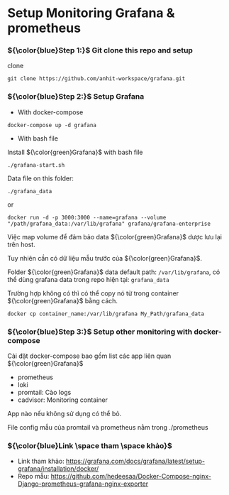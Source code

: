# Setup Monitoring Grafana & prometheus

### ${\color{blue}Step 1:}$ Git clone this repo and setup 

clone
```
git clone https://github.com/anhit-workspace/grafana.git
```
### ${\color{blue}Step 2:}$ Setup Grafana

- With docker-compose

```
docker-compose up -d grafana
```

- With bash file

Install ${\color{green}Grafana}$ with bash file
```
./grafana-start.sh
```
Data file on this folder:
```
./grafana_data
```
or
```
docker run -d -p 3000:3000 --name=grafana --volume "/path/grafana_data:/var/lib/grafana" grafana/grafana-enterprise
```
Việc map volume để đảm bảo data ${\color{green}Grafana}$ dược lưu lại trên host.

Tuy nhiên cần có dữ liệu mẫu trước của ${\color{green}Grafana}$.

Folder ${\color{green}Grafana}$ data default path: `/var/lib/grafana`, có thể dùng grafana data trong repo hiện tại: `grafana_data`

Trường hợp không có thì có thể copy nó từ trong container ${\color{green}Grafana}$ bằng cách.
```
docker cp container_name:/var/lib/grafana My_Path/grafana_data
```

### ${\color{blue}Step 3:}$ Setup other monitoring with docker-compose
Cài đặt docker-compose bao gồm list các app liên quan ${\color{green}Grafana}$

- prometheus
- loki
- promtail: Cào logs
- cadvisor: Monitoring container

App nào nếu không sử dụng có thể bỏ.

File config mẫu của promtail và prometheus nằm trong ./prometheus


### ${\color{blue}Link \space tham \space khảo}$ 
- Link tham khảo: https://grafana.com/docs/grafana/latest/setup-grafana/installation/docker/
- Repo mẫu: https://github.com/hedeesaa/Docker-Compose-nginx-Django-prometheus-grafana-nginx-exporter 
